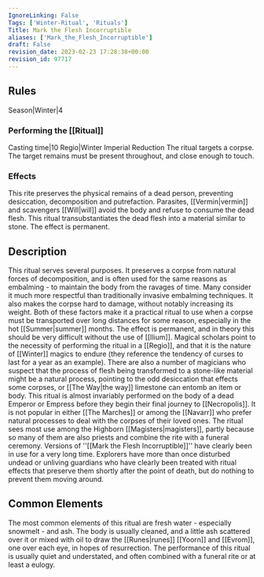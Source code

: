 ```yaml
---
IgnoreLinking: False
Tags: ['Winter-Ritual', 'Rituals']
Title: Mark the Flesh Incorruptible
aliases: ['Mark_the_Flesh_Incorruptible']
draft: False
revision_date: 2023-02-23 17:28:38+00:00
revision_id: 97717
---
```


## Rules
Season|Winter|4
### Performing the [[Ritual]]
Casting time|10 Regio|Winter Imperial Reduction The ritual targets a corpse. The target remains must be present throughout, and close enough to touch.
### Effects
This rite preserves the physical remains of a dead person, preventing desiccation, decomposition and putrefaction. Parasites, [[Vermin|vermin]] and scavengers [[Will|will]] avoid the body and refuse to consume the dead flesh.
This ritual transubstantiates the dead flesh into a material similar to stone. 
The effect is permanent.
## Description
This ritual serves several purposes. It preserves a corpse from natural forces of decomposition, and is often used for the same reasons as embalming - to maintain the body from the ravages of time. Many consider it much more respectful than traditionally invasive embalming techniques. It also makes the corpse hard to damage, without notably increasing its weight. Both of these factors make it a practical ritual to use when a corpse must be transported over long distances for some reason, especially in the hot [[Summer|summer]] months.
The effect is permanent, and in theory this should be very difficult without the use of [[Ilium]]. Magical scholars point to the necessity of performing the ritual in a [[Regio]], and that it is the nature of [[Winter]] magics to endure (they reference the tendency of curses to last for a year as an example). There are also a number of magicians who suspect that the process of flesh being transformed to a stone-like material might be a natural process, pointing to the odd desiccation that effects some corpses, or [[The Way|the way]] limestone can entomb an item or body.
This ritual is almost invariably performed on the body of a dead Emperor or Empress before they begin their final journey to [[Necropolis]]. It is not popular in either [[The Marches]] or among the [[Navarr]] who prefer natural processes to deal with the corpses of their loved ones. The ritual sees most use among the Highborn [[Magisters|magisters]], partly because so many of them are also priests and combine the rite with a funeral ceremony.
Versions of ''[[Mark the Flesh Incorruptible]]'' have clearly been in use for a very long time. Explorers have more than once disturbed undead or unliving guardians who have clearly been treated with ritual effects that preserve them shortly after the point of death, but do nothing to prevent them moving around.
## Common Elements
The most common elements of this ritual are fresh water - especially snowmelt - and ash. The body is usually cleaned, and a little ash scattered over it or mixed with oil to draw the [[Runes|runes]] [[Yoorn]] and [[Evrom]], one over each eye, in hopes of resurrection. The performance of this ritual is usually quiet and understated, and often combined with a funeral rite or at least a eulogy.